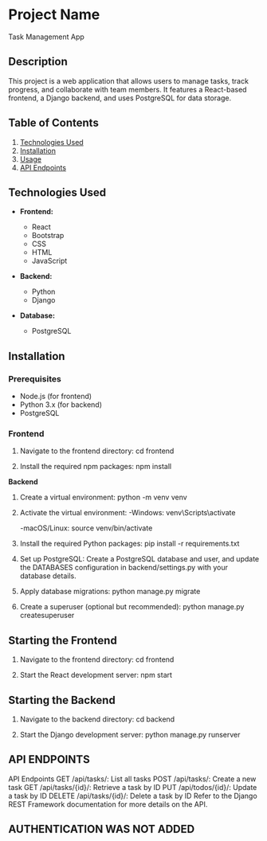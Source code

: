 # Project Name
Task Management App
## Description
This project is a web application that allows users to manage tasks, track progress, and collaborate with team members. It features a React-based frontend, a Django backend, and uses PostgreSQL for data storage.

## Table of Contents

1. [Technologies Used](#technologies-used)
2. [Installation](#installation)
3. [Usage](#usage)
5. [API Endpoints](#api-endpoints)

## Technologies Used

- **Frontend:**
  - React
  - Bootstrap
  - CSS
  - HTML
  - JavaScript

- **Backend:**
  - Python
  - Django

- **Database:**
  - PostgreSQL

## Installation

### Prerequisites

- Node.js (for frontend)
- Python 3.x (for backend)
- PostgreSQL

### Frontend

1. Navigate to the frontend directory:
   cd frontend

2. Install the required npm packages:
npm install

**Backend**
1. Create a virtual environment:
python -m venv venv

2. Activate the virtual environment:
    -Windows:
    venv\Scripts\activate

    -macOS/Linux:
    source venv/bin/activate

3. Install the required Python packages:
pip install -r requirements.txt

4. Set up PostgreSQL:
Create a PostgreSQL database and user, and update the DATABASES configuration in backend/settings.py with your database details.

5. Apply database migrations:
python manage.py migrate

6. Create a superuser (optional but recommended):
python manage.py createsuperuser

## Starting the Frontend
1. Navigate to the frontend directory:
cd frontend

2. Start the React development server:
npm start

## Starting the Backend
1. Navigate to the backend directory:
cd backend

2. Start the Django development server:
python manage.py runserver

## API ENDPOINTS
API Endpoints
GET /api/tasks/: List all tasks
POST /api/tasks/: Create a new task
GET /api/tasks/{id}/: Retrieve a task by ID
PUT /api/todos/{id}/: Update a task by ID
DELETE /api/tasks/{id}/: Delete a task by ID
Refer to the Django REST Framework documentation for more details on the API.

## AUTHENTICATION WAS NOT ADDED